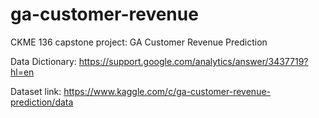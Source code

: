 # ga-customer-revenue
CKME 136 capstone project: GA Customer Revenue Prediction  

Data Dictionary:
https://support.google.com/analytics/answer/3437719?hl=en

Dataset link:
https://www.kaggle.com/c/ga-customer-revenue-prediction/data
